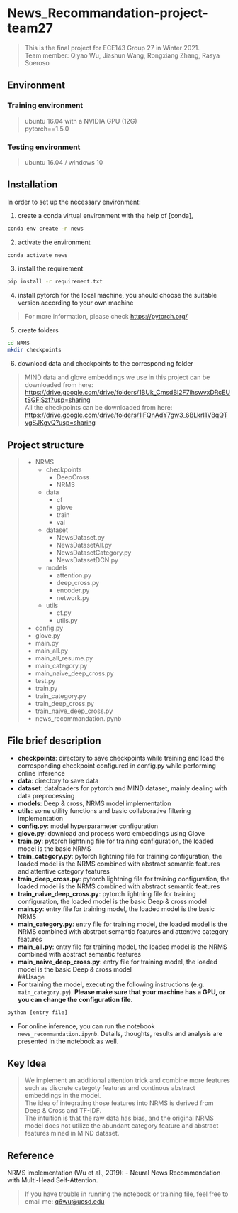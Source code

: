 # News_Recommandation-project-team27  
> This is the final project for ECE143 Group 27 in Winter 2021.  
> Team member: Qiyao Wu, Jiashun Wang, Rongxiang Zhang, Rasya Soeroso  
## Environment
### Training environment  
> ubuntu 16.04 with a NVIDIA GPU (12G)  
pytorch==1.5.0  
### Testing environment
> ubuntu 16.04 / windows 10
## Installation  
In order to set up the necessary environment:  
1. create a conda virtual environment with the help of [conda],  
``` bash
conda env create -n news
```  
2. activate the environment  
``` bash
conda activate news
```  
3. install the requirement  
``` bash
pip install -r requirement.txt
```  
4. install pytorch for the local machine, you should choose the suitable version according to your own machine  
> For more information, please check https://pytorch.org/  
5. create folders  
``` bash
cd NRMS
mkdir checkpoints
```  
6. download data and checkpoints to the corresponding folder  
> MIND data and glove embeddings we use in this project can be downloaded from here: https://drive.google.com/drive/folders/1BUk_CmsdBl2F7ihswvxDRcEUtSGFiSzf?usp=sharing  
All the checkpoints can be downloaded from here: https://drive.google.com/drive/folders/1lFQnAdY7gw3_6BLkrI1V8qQTvgSJKgvQ?usp=sharing
## Project structure
> + NRMS  
>   + checkpoints  
>     + DeepCross  
>     + NRMS  
>   + data  
>     + cf  
>     + glove  
>     + train  
>     + val  
>   + dataset  
>     + NewsDataset.py  
>     + NewsDatasetAll.py  
>     + NewsDatasetCategory.py  
>     + NewsDatasetDCN.py  
>   + models  
>     + attention.py  
>     + deep_cross.py  
>     + encoder.py  
>     + network.py  
>   + utils  
>     + cf.py  
>     + utils.py  
> + config.py    
> + glove.py  
> + main.py  
> + main_all.py    
> + main_all_resume.py  
> + main_category.py  
> + main_naive_deep_cross.py  
> + test.py  
> + train.py  
> + train_category.py  
> + train_deep_cross.py  
> + train_naive_deep_cross.py  
> + news_recommandation.ipynb
## File brief description
+ **checkpoints**: directory to save checkpoints while training and load the corresponding checkpoint configured in config.py while performing online inference  
+ **data**: directory to save data  
+ **dataset**: dataloaders for pytorch and MIND dataset, mainly dealing with data preprocessing  
+ **models**: Deep & cross, NRMS model implementation  
+ **utils**: some utility functions and basic collaborative filtering implementation  
+ **config.py**: model hyperparameter configuration  
+ **glove.py**: download and process word embeddings using Glove  
+ **train.py**: pytorch lightning file for training configuration, the loaded model is the basic NRMS  
+ **train_category.py**: pytorch lightning file for training configuration, the loaded model is the NRMS combined with abstract semantic features and attentive category features    
+ **train_deep_cross.py**: pytorch lightning file for training configuration, the loaded model is the NRMS combined with abstract semantic features  
+ **train_naive_deep_cross.py**: pytorch lightning file for training configuration, the loaded model is the basic Deep & cross model  
+ **main.py**: entry file for training model, the loaded model is the basic NRMS  
+ **main_category.py**: entry file for training model, the loaded model is the NRMS combined with abstract semantic features and attentive category features    
+ **main_all.py**: entry file for training model, the loaded model is the NRMS combined with abstract semantic features  
+ **main_naive_deep_cross.py**: entry file for training model, the loaded model is the basic Deep & cross model  
##Usage
+ For training the model, executing the following instructions (e.g. `main_category.py`). **Please make sure that your machine has a GPU, or you can change the configuration file.**  
``` bash
python [entry file]
```  
+ For online inference, you can run the notebook `news_recommandation.ipynb`. Details, thoughts, results and analysis are presented in the notebook as well.  

## Key Idea  
> We implement an additional attention trick and combine more features such as discrete categoty features and continous abstract embeddings in the model.  
> The idea of integrating those features into NRMS is derived from Deep & Cross and TF-IDF.  
> The intuition is that the raw data has bias, and the original NRMS model does not utilize the abundant category feature and abstract features mined in MIND dataset.
## Reference  
NRMS implementation (Wu et al., 2019): - Neural News Recommendation with Multi-Head Self-Attention.  
> If you have trouble in running the notebook or training file, feel free to email me: q6wu@ucsd.edu  
